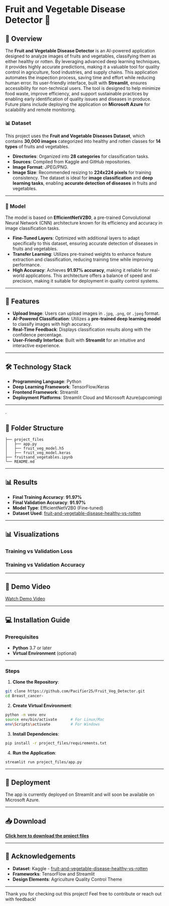 # Fruit and Vegetable Disease Detector 🍎


## 🌟 Overview

The **Fruit and Vegetable Disease Detector** is an AI-powered application designed to analyze images of fruits and vegetables, classifying them as either healthy or rotten. By leveraging advanced deep learning techniques, it provides highly accurate predictions, making it a valuable tool for quality control in agriculture, food industries, and supply chains. This application automates the inspection process, saving time and effort while reducing human error. Its user-friendly interface, built with **Streamlit**, ensures accessibility for non-technical users. The tool is designed to help minimize food waste, improve efficiency, and support sustainable practices by enabling early identification of quality issues and diseases in produce. Future plans include deploying the application on **Microsoft Azure** for scalability and remote monitoring.


### 📊 Dataset
This project uses the **Fruit and Vegetable Diseases Dataset**, which contains **30,000 images** categorized into healthy and rotten classes for **14 types** of fruits and vegetables.

* **Directories**: Organized into **28 categories** for classification tasks.
* **Sources**: Compiled from Kaggle and GitHub repositories.
* **Image Format**: JPEG/PNG.
* **Image Size**: Recommended resizing to **224x224 pixels** for training consistency.
The dataset is ideal for **image classification** and **deep learning tasks**, enabling **accurate detection of diseases** in fruits and vegetables.

---

### 🧠 Model
The model is based on **EfficientNetV2B0**, a pre-trained Convolutional Neural Network (CNN) architecture known for its efficiency and accuracy in image classification tasks.

* **Fine-Tuned Layers**: Optimized with additional layers to adapt specifically to this dataset, ensuring accurate detection of diseases in fruits and vegetables.
* **Transfer Learning**: Utilizes pre-trained weights to enhance feature extraction and classification, reducing training time while improving performance.
* **High Accuracy**: Achieves **91.97% accuracy**, making it reliable for real-world applications.
This architecture offers a balance of speed and precision, making it suitable for deployment in quality control systems.

---
  

## 🎯 Features
- **Upload Image**: Users can upload images in `.jpg`, `.png`, or `.jpeg` format.  
- **AI-Powered Classification**: Utilizes a **pre-trained deep learning model** to classify images with high accuracy.  
- **Real-Time Feedback**: Displays classification results along with the confidence percentage.  
- **User-Friendly Interface**: Built with **Streamlit** for an intuitive and interactive experience.  

---

## 🛠️ Technology Stack
- **Programming Language**: Python
- **Deep Learning Framework**: TensorFlow/Keras
- **Frontend Framework**: Streamlit
- **Deployment Platforms**: Streamlit Cloud and Microsoft Azure(upcoming)

  
---

  .
## 📂 Folder Structure
```
├── project_files
│   ├── app.py
│   ├── fruit_veg_model.h5
│   ├── fruit_veg_model.keras
├── fruitsand_vegetables.ipynb
└── README.md
```

---


## 📊 Results
- **Final Training Accuracy**: **91.97%**
- **Final Validation Accuracy**: **91.97%**
- **Model Type**: EfficientNetV2B0 (Fine-tuned)
- **Dataset Used**: [fruit-and-vegetable-disease-healthy-vs-rotten](https://www.kaggle.com/datasets/muhammad0subhan/fruit-and-vegetable-disease-healthy-vs-rotten/data)

  
---


## 📊 Visualizations

### **Training vs Validation Loss**


### **Training vs Validation Accuracy**


---


## 🎥 Demo Video
[Watch Demo Video](https://drive.google.com/file/d/1eHFBsfeB8dZuW-PqG2YTw_TwXrNkvold/view?usp=sharing)


---


## 💻 Installation Guide
### Prerequisites
- **Python** 3.7 or later  
- **Virtual Environment** (optional)

---


### Steps
1. **Clone the Repository**:
```bash
git clone https://github.com/Pacifier25/Fruit_Veg_Detector.git
cd Breast_cancer-
```
2. **Create Virtual Environment**:
```bash
python -m venv env
source env/bin/activate      # For Linux/Mac
env\Scripts\activate         # For Windows
```
3. **Install Dependencies**:
```bash
pip install -r project_files/requirements.txt
```
4. **Run the Application**:
```bash
streamlit run project_files/app.py
```

---

## 🚀 Deployment
The app is currently deployed on Streamlit and will soon be available on Microsoft Azure.

---

## 📥 Download
**[Click here to download the project files](https://github.com/Pacifier25/Fruit-and-vegetable-disease-predictor/archive/refs/heads/main.zip)**


---


## 🙏 Acknowledgements
- **Dataset**: Kaggle - [fruit-and-vegetable-disease-healthy-vs-rotten](https://www.kaggle.com/datasets/muhammad0subhan/fruit-and-vegetable-disease-healthy-vs-rotten/data)  
- **Frameworks**: TensorFlow and Streamlit  
- **Design Elements**:  Agriculture Quality Control Theme
  

---


Thank you for checking out this project! Feel free to contribute or reach out with feedback!

